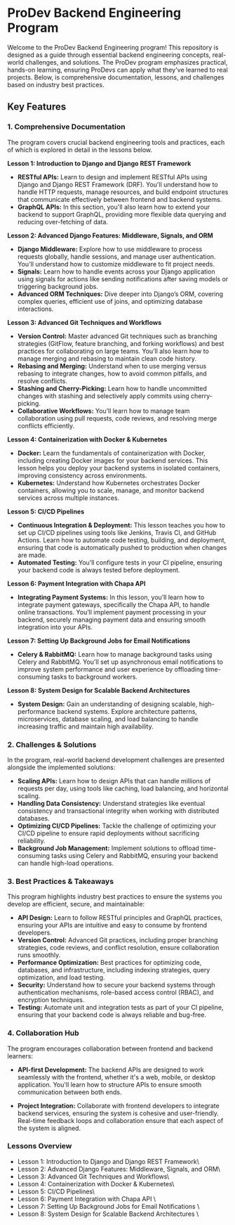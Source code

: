 # ProDev Backend Engineering Program
Welcome to the ProDev Backend Engineering program! This repository is designed as a guide through essential backend
engineering concepts, real-world challenges, and solutions. The ProDev program emphasizes practical, hands-on learning,
ensuring ProDevs can apply what they've learned to real projects. Below, is comprehensive documentation, lessons,
and challenges based on industry best practices.

## Key Features
### 1. Comprehensive Documentation
The program covers crucial backend engineering tools and practices, each of which is explored in detail in the lessons below.

**Lesson 1: Introduction to Django and Django REST Framework**
- **RESTful APIs:** Learn to design and implement RESTful APIs using Django and Django REST Framework (DRF). You'll understand how to handle HTTP requests, manage resources, and build endpoint structures that communicate effectively between frontend and backend systems.
- **GraphQL APIs:** In this section, you'll also learn how to extend your backend to support GraphQL, providing more flexible data querying and reducing over-fetching of data.

**Lesson 2: Advanced Django Features: Middleware, Signals, and ORM**
- **Django Middleware:** Explore how to use middleware to process requests globally, handle sessions, and manage user authentication. You'll understand how to customize middleware to fit project needs.
- **Signals:** Learn how to handle events across your Django application using signals for actions like sending notifications after saving models or triggering background jobs.
- **Advanced ORM Techniques:** Dive deeper into Django’s ORM, covering complex queries, efficient use of joins, and optimizing database interactions.

**Lesson 3: Advanced Git Techniques and Workflows**
- **Version Control:** Master advanced Git techniques such as branching strategies (GitFlow, feature branching, and forking workflows) and best practices for collaborating on large teams. You’ll also learn how to manage merging and rebasing to maintain clean code history.
- **Rebasing and Merging:** Understand when to use merging versus rebasing to integrate changes, how to avoid common pitfalls, and resolve conflicts.
- **Stashing and Cherry-Picking:** Learn how to handle uncommitted changes with stashing and selectively apply commits using cherry-picking.
- **Collaborative Workflows:** You’ll learn how to manage team collaboration using pull requests, code reviews, and resolving merge conflicts efficiently.

**Lesson 4: Containerization with Docker & Kubernetes**
- **Docker:** Learn the fundamentals of containerization with Docker, including creating Docker images for your backend services. This lesson helps you deploy your backend systems in isolated containers, improving consistency across environments.
- **Kubernetes:** Understand how Kubernetes orchestrates Docker containers, allowing you to scale, manage, and monitor backend services across multiple instances.

**Lesson 5: CI/CD Pipelines**
- **Continuous Integration & Deployment:** This lesson teaches you how to set up CI/CD pipelines using tools like Jenkins, Travis CI, and GitHub Actions. Learn how to automate code testing, building, and deployment, ensuring that code is automatically pushed to production when changes are made.
- **Automated Testing:** You’ll configure tests in your CI pipeline, ensuring your backend code is always tested before deployment.

**Lesson 6: Payment Integration with Chapa API**
- **Integrating Payment Systems:** In this lesson, you’ll learn how to integrate payment gateways, specifically the Chapa API, to handle online transactions. You’ll implement payment processing in your backend, securely managing payment data and ensuring smooth integration into your APIs.

**Lesson 7: Setting Up Background Jobs for Email Notifications**
- **Celery & RabbitMQ:** Learn how to manage background tasks using Celery and RabbitMQ. You'll set up asynchronous email notifications to improve system performance and user experience by offloading time-consuming tasks to background workers.

**Lesson 8: System Design for Scalable Backend Architectures**
- **System Design:** Gain an understanding of designing scalable, high-performance backend systems. Explore architecture patterns, microservices, database scaling, and load balancing to handle increasing traffic and maintain high availability.

### 2. Challenges & Solutions
In the program, real-world backend development challenges are presented alongside the implemented solutions:

- **Scaling APIs:** Learn how to design APIs that can handle millions of requests per day, using tools like caching, load balancing, and horizontal scaling.
- **Handling Data Consistency:** Understand strategies like eventual consistency and transactional integrity when working with distributed databases.
- **Optimizing CI/CD Pipelines:** Tackle the challenge of optimizing your CI/CD pipeline to ensure rapid deployments without sacrificing reliability.
- **Background Job Management:** Implement solutions to offload time-consuming tasks using Celery and RabbitMQ, ensuring your backend can handle high-load operations.

### 3. Best Practices & Takeaways
This program highlights industry best practices to ensure the systems you develop are efficient, secure, and maintainable:

- **API Design:** Learn to follow RESTful principles and GraphQL practices, ensuring your APIs are intuitive and easy to consume by frontend developers.
- **Version Control:** Advanced Git practices, including proper branching strategies, code reviews, and conflict resolution, ensure collaboration runs smoothly.
- **Performance Optimization:** Best practices for optimizing code, databases, and infrastructure, including indexing strategies, query optimization, and load testing.
- **Security:** Understand how to secure your backend systems through authentication mechanisms, role-based access control (RBAC), and encryption techniques.
- **Testing:** Automate unit and integration tests as part of your CI pipeline, ensuring that your backend code is always reliable and bug-free.

### 4. Collaboration Hub
The program encourages collaboration between frontend and backend learners:

- **API-first Development:** The backend APIs are designed to work seamlessly with the frontend, whether it's a web, mobile, or desktop application. You'll learn how to structure APIs to ensure smooth communication between both ends.

- **Project Integration:** Collaborate with frontend developers to integrate backend services, ensuring the system is cohesive and user-friendly. Real-time feedback loops and collaboration ensure that each aspect of the system is aligned.


### Lessons Overview
- Lesson 1: Introduction to Django and Django REST Framework\
- Lesson 2: Advanced Django Features: Middleware, Signals, and ORM\
- Lesson 3: Advanced Git Techniques and Workflows\
- Lesson 4: Containerization with Docker & Kubernetes\
- Lesson 5: CI/CD Pipelines\
- Lesson 6: Payment Integration with Chapa API \
- Lesson 7: Setting Up Background Jobs for Email Notifications \
- Lesson 8: System Design for Scalable Backend Architectures \
